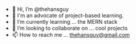 - 👋 Hi, I’m @thehansguy
- 👀 I'm an advocate of project-based learning. 
- 🌱 I’m currently learning ... the MERN stack
- 💞️ I’m looking to collaborate on ... cool projects
- 📫 How to reach me ... thehansguy@gmail.com

<!---
thehansguy/thehansguy is a ✨ special ✨ repository because its `README.md` (this file) appears on your GitHub profile.
You can click the Preview link to take a look at your changes.
--->
